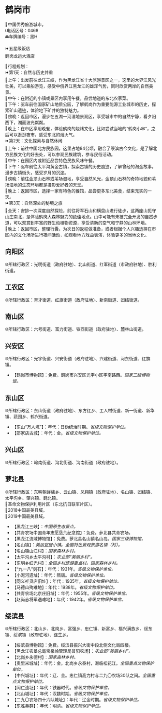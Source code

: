 # 鹤岗市  
🏅中国优秀旅游城市。  
📞电话区号：0468  
🚘车牌编号：黑H  

⏩五星级饭店  
鹤岗龙运大酒店  

🧭行程规划：  
⏩第1天：自然与历史并重  
🔸上午：出发前往龙江三峡，作为黑龙江省十大旅游景区之一，这里的大界江风光壮美，可以乘船游览，感受中俄界江黑龙江的雄浑气势，同时欣赏两岸的自然美景。  
🔸中午：在附近的小镇或景区内享用午餐，品尝地道的东北农家菜。  
🔸下午：驱车前往国家矿山地质公园，了解鹤岗作为重要能源工业城市的历史，探索矿山遗迹，体验地下矿井的独特魅力。  
🔸傍晚：返回市区，漫步在五湖一河湿地景观区，享受城市中的自然宁静，看夕阳西下，湖面波光粼粼。  
🔸晚上：在市区享用晚餐，体验鹤岗的烧烤文化，比如尝试当地的“鹤岗小串”，之后可以逛逛夜市，感受东北的烟火气。  
⏩第2天：文化探索与自然休闲  
🔸上午：前往中国北方民族园，这里占地84公顷，融合了绥滨古今文化，是了解北方民族文化的好去处，可以参观民族建筑，参与民俗活动。  
🔸中午：在园区内或附近品尝特色民族风味午餐。  
🔸下午：驱车前往太平沟黄金古镇，探索古镇的历史痕迹，了解曾经的淘金故事，漫步古镇街头，感受岁月的沉淀。  
🔸傍晚：前往金顶山石林或苇场湿地，享受自然风光，金顶山石林的奇特地貌和苇场湿地的生态环境都是摄影爱好者的天堂。  
🔸晚上：返回市区，选择一家有特色的餐馆，品尝更多东北美食，结束充实的一天。  
⏩第3天：自然深处的秘境之旅  
🔸全天：安排一次深度自然探险，前往将军石山和横盘山进行徒步，这两座山扼守山庄南北，是体验鹤岗大森林魅力的绝佳地点。山中可能有未被完全开发的自然步道，可以观赏到丰富的野生动植物资源，享受清新的空气和宁静的山林环境。  
🔸晚上：返回市区，整理行囊，为次日的返程做准备，或者根据个人兴趣选择在市区内的文化场所进行夜间活动，如观看地方戏曲表演，体验更多的当地文化。  

## 向阳区  
🌐所辖行政区：光明街道（政府驻地）、北山街道、红军街道（市政府驻地）、胜利街道。  

## 工农区  
🌐所辖行政区：育才街道、红旗街道（政府驻地）、新南街道、团结街道。  

## 南山区  
🌐所辖行政区：六号街道、富力街道、铁西街道（政府驻地）、麓林山街道。  

## 兴安区  
🌐所辖行政区：光宇街道、兴安街道（政府驻地）、兴建街道、河东街道、红旗镇。  

* 【鹤岗市博物馆】：免费。鹤岗市兴安区光宇小区宇南路西。*国家三级博物馆。*  

## 东山区  
🌐所辖行政区：东山街道（政府驻地）、东方红乡、工人村街道、新一街道、新华镇、蔬园乡、鹤兴街道。  

* 【东山“万人坑”】：年代：日伪统治时期。*省级文物保护单位。*  
* 【邵家店古城】：年代：金。*省级文物保护单位。*  

## 兴山区  
🌐所辖行政区：岭南街道、沟北街道、沟南街道（政府驻地）。  

## 萝北县  
🌐所辖行政区：东明朝鲜族乡、云山镇、凤翔镇（政府驻地）、名山镇、团结镇、太平沟乡、肇兴镇、鹤北镇。  
🚩革命文物保护利用片区（东北抗日联军片区）。  
🏅2018中国最美县域。  
🏅2019中国最美县域。  

* 【黑龙江三峡】：*中国原生态景点。*  
* 【共青农场中国青年志愿垦荒纪念馆】：免费。萝北县共青农场。  
* 【黑龙江流域博物馆】：免费。萝北县名山镇名山岛。*国家三级博物馆。*  
* 【名山镇】：*美丽宜居小镇。全国特色景观旅游名镇（村）。*  
* 【名山镇山江村】：*国家森林乡村。*  
* 【太平沟乡太平沟村】：*农业部“美丽乡村”。*  
* 【东明乡红光村】：*全国乡村旅游重点村。国家森林乡村。*  
* 【“九一八”刻石】：年代：1931年。*省级文物保护单位。*  
* 【小泥河遗址】：年代：隋唐。*省级文物保护单位。*  
* 【同义祥货店旧址】：年代：1935年。*省级文物保护单位。*  
* 【马德山殉难地】：年代：1938年。*省级文物保护单位。*  
* 【共青农场北京庄旧址】：年代：1955年。*省级文物保护单位。*  
* 【赵尚志将军遇难地】：年代：1942年。*省级文物保护单位。*  

## 绥滨县  
🌐所辖行政区：北山乡、北岗乡、富强乡、忠仁镇、新富乡、福兴满族乡、绥东镇、绥滨镇（政府驻地）、连生乡。  

* 【绥滨县博物馆】：免费。绥滨县振兴大街中段北侧文化局四楼。  
* 【黑龙江农垦总局宝泉岭管理局普阳农场】：*农业部“美丽乡村”。*  
* 【北岗乡永德村】：*国家森林乡村。*  
* 【奥里米城址】：年代：金。北岗乡永泰村，濒临松花江。*全国重点文物保护单位。*  
* 【中兴城址】：年代：辽、金。忠仁镇高力村与二九〇农场30队之间。*全国重点文物保护单位。*  
* 【同仁遗址】：年代：铁器时代。*省级文物保护单位。*  
* 【北山城址】：年代：汉魏时期。*省级文物保护单位。*  
* 【二九〇农场四十六队城址】：年代：辽金时期。*省级文物保护单位。*  
* 【东胜墓群】：年代：明清。*省级文物保护单位。*  